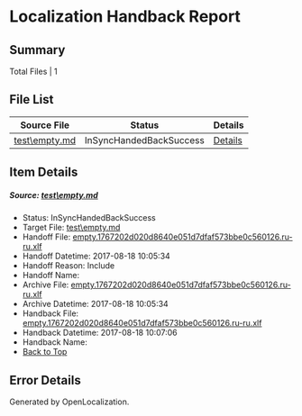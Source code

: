 # <a name='report-top'></a> Localization Handback Report

## Summary
 Total Files | 1

## File List
 Source File | Status | Details 
 ----------- | ------ | ------- 
 [test\empty.md](https://github.com/OpenLocalizationOrg/PowerShell-Docs/blob/1cc7082ffc28d8c0370b5cdc0eb435eb557a30d7/test/empty.md) | InSyncHandedBackSuccess | [Details](#69cc42589c74f7a2100c1ba6e33dd1b2157c741e62)

## Item Details
##### <a name='69cc42589c74f7a2100c1ba6e33dd1b2157c741e62'></a> Source: [test\empty.md](https://github.com/OpenLocalizationOrg/PowerShell-Docs/blob/1cc7082ffc28d8c0370b5cdc0eb435eb557a30d7/test/empty.md)
* Status: InSyncHandedBackSuccess
* Target File: [test\empty.md](https://github.com/OpenLocalizationOrg/PowerShell-Docs.ru-ru/blob/6d1cda4b5c28c5175209774341247dad508ba5b5/test/empty.md)
* Handoff File: [empty.1767202d020d8640e051d7dfaf573bbe0c560126.ru-ru.xlf](https://github.com/OpenLocalizationOrg/PowerShell-Docs.handoff/blob/74cb74283be1addb6c827af41eafc55e7c811bad/ol-handoff/OpenLocalizationOrg/PowerShell-Docs.ru-ru/live/empty.1767202d020d8640e051d7dfaf573bbe0c560126.ru-ru.xlf)
* Handoff Datetime: 2017-08-18 10:05:34
* Handoff Reason: Include
* Handoff Name: 
* Archive File: [empty.1767202d020d8640e051d7dfaf573bbe0c560126.ru-ru.xlf](https://github.com/OpenLocalizationOrg/PowerShell-Docs.handoff/blob/d1a339473cf787be9cdfbeebcaff083218da5d86/ol-archive/OpenLocalizationOrg/PowerShell-Docs.ru-ru/live/empty.1767202d020d8640e051d7dfaf573bbe0c560126.ru-ru.xlf)
* Archive Datetime: 2017-08-18 10:05:34
* Handback File: [empty.1767202d020d8640e051d7dfaf573bbe0c560126.ru-ru.xlf](https://github.com/OpenLocalizationOrg/PowerShell-Docs.handback/blob/37414aac9417d242e70696d8394ce8f377947782/ol-handback/OpenLocalizationOrg/PowerShell-Docs.ru-ru/live/empty.1767202d020d8640e051d7dfaf573bbe0c560126.ru-ru.xlf)
* Handback Datetime: 2017-08-18 10:07:06
* Handback Name: 
* [Back to Top](#report-top)


## Error Details

Generated by OpenLocalization.
